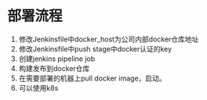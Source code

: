 部署流程
=======


1. 修改Jenkinsfile中docker_host为公司内部docker仓库地址
2. 修改Jenkinsfile中push stage中docker认证的key
3. 创建jenkins  pipeline job
4. 构建发布到docker仓库
5. 在需要部署的机器上pull docker image，启动。
6. 可以使用k8s

